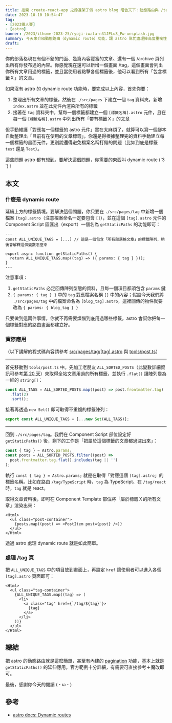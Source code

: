 ```yaml
---
title: 捨棄 create-react-app 之餘還架了個 astro blog 昭告天下：動態路由與 /tag
date: 2023-10-10 10:54:47
tag:
- [2023鐵人賽]
- [astro]
banner: /2023/ithome-2023-25/ryoji-iwata-n31JPLu8_Pw-unsplash.jpg
summary: 今天來介紹動態路由（dynamic route）功能，讓 astro 幫忙處理掉高度重複性的畫面建立作業
draft: 
---
```


你的部落格現在有個不錯的門面、幾篇內容豐富的文章、還有一個 /archive 頁列出所有你發布過的內容。你感覺現在還可以新增一個畫面 /tag，這個畫面會列出你所有文章用過的標籤，並且當使用者點擊各個標籤後，他可以看到所有「包含標籤Ｘ」的文章。

如果沒有 astro 的 dynamic route 功能時，要完成以上內容，首先你要：

1. 整理出所有文章的標籤，然後在 `./src/pages` 下建立一個 `tag` 資料夾，新增 `index.astro` 並在此元件內渲染所有的標籤
2. 接著在 `tag` 資料夾中，幫每一個標籤都建立一個 `[標籤名稱].astro` 元件，且在每一個 `[標籤名稱].astro` 中列出所有「帶有標籤Ｘ」的文章

但手動維護「對應每一個標籤的 astro 元件」實在太麻煩了，就算可以寫一個腳本自動整理出「目前有在使用的文章標籤」，你還是得根據整理完的資料手動建立每一個標籤的畫面元件。更別說還得避免檔案名稱打錯的問題（比如到底是標籤 `test` 還是 `Test`）。

這些問題 astro 都有想到。要解決這個問題，你需要的東西叫 dynamic route (`3´)！

## 本文

### 什麼是 dynamic route

延續上方的標籤情境。要解決這個問題，你只要在 `./src/pages/tag` 中新增一個檔案 `[tag].astro`（注意檔案命名一定要包含 `[]`），並在這個 `[tag].astro` 元件的 Component Script 區匯出（export）一個名為 `getStaticPaths` 的功能即可：

```astro
---
const ALL_UNIQUE_TAGS = [...] // 這是一個包含「所有部落格文章」的標籤陣列，稍後會解釋這個變數怎麼來

export async function getStaticPaths() {
  return ALL_UNIQUE_TAGS.map((tag) => ({ params: { tag } }));
}
---
```

注意事項：

1. `getStaticPaths` 必定回傳陣列型態的資料，且每一個項目都須包含 `params` 鍵
2. `{ params: { tag } }` 中的 `tag` 對應檔案名稱 `[]` 中的內容；假設今天我們將 `./src/pages/tag` 中的檔案命名為 `[blog_tag].astro`，這裡回傳的物件就要改為 `{ params: { blog_tag } }`

只要做到這兩件事情，你就不再需要煩惱到底用過哪些標籤，astro 會幫你把每一個標籤對應的路由畫面都建立好。

### 實際應用

（以下講解的程式碼內容請參考 [src/pages/tag/[tag].astro](https://github.com/tzynwang/tzynwang.github.io/blob/master/src/pages/tag/%5Btag%5D.astro) 與 [tools/post.ts](https://github.com/tzynwang/tzynwang.github.io/blob/master/src/tools/post.ts)）

---

首先移動到 `tools/post.ts` 中。先加工老朋友 `ALL_SORTED_POSTS`（此變數詳細資訊可參考[第 20 天](/2023/ithome-2023-20#取得所有-md-內容)）來取得全站文章用過的所有標籤，並執行 `.flat()` 讓陣列變為一維的 `string[]`：

```ts
const ALL_TAGS = ALL_SORTED_POSTS.map((post) => post.frontmatter.tag)
  .flat(2)
  .sort();
```

接著再透過 `new Set()` 即可取得不重複的標籤陣列：

```ts
export const ALL_UNIQUE_TAGS = [...new Set(ALL_TAGS)];
```

---

回到 `./src/pages/tag`。我們在 Component Script 部位設定好 `getStaticPaths()` 後，剩下的工作是「把屬於這個標籤的文章都過濾出來」：

```ts
const { tag } = Astro.params;
const posts = ALL_SORTED_POSTS.filter((post) =>
  post.frontmatter.tag.flat().includes(tag || '')
);
```

執行 `const { tag } = Astro.params;` 就是在取得「對應這個 `[tag].astro`」的標籤名稱。比如在路由 `/tag/TypeScript` 時，`tag` 為 TypeScript、在 `/tag/react` 時，`tag` 就是 react。

取得文章資料後，即可在 Component Template 部位將「屬於標籤Ｘ的所有文章」渲染出來：

```astro
<Html>
  <ul class="post-container">
    {posts.map((post) => <PostItem post={post} />)}
  </ul>
</Html>
```

透過 astro 處理 dynamic route 就是如此簡單。

### 處理 /tag 頁

把 `ALL_UNIQUE_TAGS` 中的項目放到畫面上，再設定 `href` 讓使用者可以進入各個 `[tag].astro` 頁面即可：

```astro
<Html>
  <ul class="tag-container">
    {ALL_UNIQUE_TAGS.map((tag) => (
      <li>
        <a class="tag" href={`/tag/${tag}`}>
          {tag}
        </a>
      </li>
    ))}
  </ul>
</Html>
```

## 總結

把 astro 的動態路由就是這麼簡單，甚至有內建的 [pagination](https://docs.astro.build/en/core-concepts/routing/#pagination) 功能，基本上就是 `getStaticPaths()` 的延伸應用。官方範例十分詳細，有需要可直接參考＋魔改即可。

最後，感謝你今天的閱讀 (・ω・)

## 參考

- [astro docs: Dynamic routes](https://docs.astro.build/en/core-concepts/routing/#dynamic-routes)
